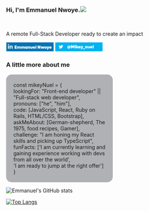 <h3>Hi, I'm Emmanuel Nwoye.<img src="https://media.tenor.com/y3IARx3J17EAAAAC/chipmunk-chippunk.gif" width="60px"></h3>

<br>

<p>A remote Full-Stack Developer ready to create an impact</p>
<a href="https://www.linkedin.com/in/emmanuel-nwoye-5915141b8/"><img src="./Untitled-1.copy.png" width="130px"></a>
<a href="https://twitter.com/Mikey_nuel"><img src="./Untitled-2.copy.png" width="130px"></a>

<h3>A little more about me</h3>

<div>
<p style="background: rgba(60, 63, 70, 0.4); width: 50%; padding: 20px; border-radius: 15px;">const mikeyNuel = {<br>
  lookingFor: "Front-end developer" || "Full-stack web developer",
  pronouns: ["he", "him"],<br>
  code: [JavaScript, React, Ruby on Rails, HTML/CSS, Bootstrap],<br>
  askMeAbout: [German-shepherd, The 1975, food recipes, Gamer],<br>
  challenge: "I am honing my React skills and picking up TypeScript",<br>
  funFacts: ['I am currently learning and gaining experience working with devs<br> 
  from all over the world',<br>
  'I am ready to jump at the right offer']<br>
}</p>
</div>

![Emmanuel's GitHub stats](https://github-readme-stats-mikey1-nuel.vercel.app/api?username=Mikey1-nuel&show_icons=true&theme=radical)

[![Top Langs](https://github-readme-stats-mikey1-nuel.vercel.app/api/top-langs/?username=Mikey1-nuel&langs_count=8&theme=radical)](https://github.com/Mikey1-nuel/github-readme-stats)

